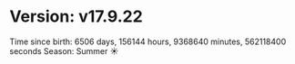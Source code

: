 # Version: v17.9.22
Time since birth: 6506 days, 156144 hours, 9368640 minutes, 562118400 seconds
Season: Summer ☀️
